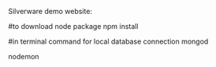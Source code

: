 Silverware demo website:

#to download node package
npm install 

#in terminal command for local database connection 
mongod
 
 nodemon